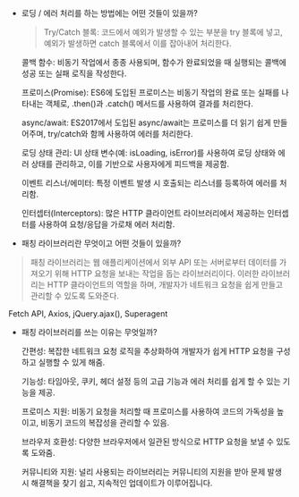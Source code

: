  - 로딩 / 에러 처리를 하는 방법에는 어떤 것들이 있을까?
    >Try/Catch 블록:
    코드에서 예외가 발생할 수 있는 부분을 try 블록에 넣고, 예외가 발생하면 catch 블록에서 이를 잡아내어 처리한다.
    
    콜백 함수:
    비동기 작업에서 종종 사용되며, 함수가 완료되었을 때 실행되는 콜백에 성공 또는 실패 로직을 작성한다.

    프로미스(Promise):
    ES6에 도입된 프로미스는 비동기 작업의 완료 또는 실패를 나타내는 객체로, .then()과 .catch() 메서드를 사용하여 결과를 처리한다.

    async/await:
    ES2017에서 도입된 async/await는 프로미스를 더 읽기 쉽게 만들어주며, try/catch와 함께 사용하여 에러를 처리한다.

    로딩 상태 관리:
    UI 상태 변수(예: isLoading, isError)를 사용하여 로딩 상태와 에러 상태를 관리하고, 이를 기반으로 사용자에게 피드백을 제공함.

    이벤트 리스너/에미터:
    특정 이벤트 발생 시 호출되는 리스너를 등록하여 에러를 처리함.

    인터셉터(Interceptors):
    많은 HTTP 클라이언트 라이브러리에서 제공하는 인터셉터를 사용하여 요청/응답을 가로채 에러 처리함.    
 - 패칭 라이브러리란 무엇이고 어떤 것들이 있을까?
  >패칭 라이브러리는 웹 애플리케이션에서 외부 API 또는 서버로부터 데이터를 가져오기 위해 HTTP 요청을 보내는 작업을 돕는 라이브러리이다. 이러한 라이브러리는 HTTP 클라이언트의 역할을 하며, 개발자가 네트워크 요청을 쉽게 만들고 관리할 수 있도록 도와준다.

  Fetch API,
  Axios,
  jQuery.ajax(),
  Superagent

 - 패칭 라이브러리를 쓰는 이유는 무엇일까?
    
    간편성:
    복잡한 네트워크 요청 로직을 추상화하여 개발자가 쉽게 HTTP 요청을 구성하고 실행할 수 있게 해줌.

    기능성:
    타임아웃, 쿠키, 헤더 설정 등의 고급 기능과 에러 처리를 쉽게 할 수 있는 기능을 제공.

    프로미스 지원:
    비동기 요청을 처리할 때 프로미스를 사용하여 코드의 가독성을 높이고, 비동기 코드의 복잡성을 관리할 수 있음.

    브라우저 호환성:
    다양한 브라우저에서 일관된 방식으로 HTTP 요청을 보낼 수 있도록 도와줌.

    커뮤니티와 지원:
    널리 사용되는 라이브러리는 커뮤니티의 지원을 받아 문제 발생 시 해결책을 찾기 쉽고, 지속적인 업데이트가 이루어집니다.
